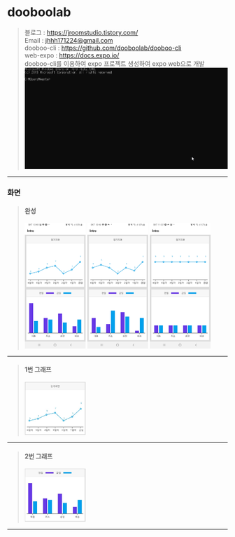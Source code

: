 # dooboolab
>블로그 : <https://jroomstudio.tistory.com/>    
>Email : <jhhh171224@gmail.com>   
>dooboo-cli : <https://github.com/dooboolab/dooboo-cli>   
>web-expo : <https://docs.expo.io/>   
>dooboo-cli를 이용하여 expo 프로젝트 생성하여 expo web으로 개발    
><img src="./Image/dooboolab-web-expo.gif"></img>
* * *
### 화면 
  > #### 완성
  > <img src="./Image/testapp1.jpg" width="30%" height="25%"></img>
  > <img src="./Image/testapp2.jpg" width="30%" height="25%"></img>
  > <img src="./Image/testapp3.jpg" width="30%" height="25%"></img>   
* * *
  > #### 1번 그래프
  > <img src="./Image/chart1.JPG" width="30%" height="25%"></img>
* * *
  > #### 2번 그래프
  > <img src="./Image/chart2.JPG" width="30%" height="25%"></img>
* * *
